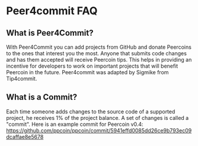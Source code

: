Peer4commit FAQ
===============

What is Peer4Commit?
--------------------
With Peer4Commit you can add projects from GitHub and donate Peercoins to the ones that interest you the most. Anyone that submits code changes and has them accepted will receive Peercoin tips. This helps in providing an incentive for developers to work on important projects that will benefit Peercoin in the future. Peer4commit was adapted by Sigmike from Tip4commit.

What is a Commit?
-----------------
Each time someone adds changes to the source code of a supported project, he receives 1% of the project balance. A set of changes is called a "commit". Here is an example commit for Peercoin v0.4: https://github.com/ppcoin/ppcoin/commit/5941effd0085dd26ce9b793ec09dcaffae8e5678
